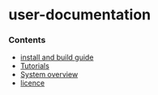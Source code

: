 # user-documentation

### Contents

* [install and build guide](install-and-build-guide.md)
* [Tutorials](tutorials/)
* [System overview](systems-overview.md)
* [licence](license.md)
